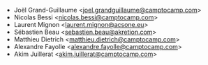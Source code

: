- Joël Grand-Guillaume \<joel.grandguillaume@camptocamp.com\>
- Nicolas Bessi \<nicolas.bessi@camptocamp.com\>
- Laurent Mignon \<laurent.mignon@acsone.eu\>
- Sébastien Beau \<sebastien.beau@akretion.com\>
- Matthieu Dietrich \<matthieu.dietrich@camptocamp.com\>
- Alexandre Fayolle \<alexandre.fayolle@camptocamp.com\>
- Akim Juillerat \<akim.juillerat@camptocamp.com\>
